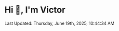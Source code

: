 <h1>Hi 👋, I'm Victor </h1>

<!--RECENT_ACTIVITY:start-->
<!--RECENT_ACTIVITY:end-->

<!--RECENT_ACTIVITY:last_update-->
Last Updated: Thursday, June 19th, 2025, 10:44:34 AM
<!--RECENT_ACTIVITY:last_update_end-->
